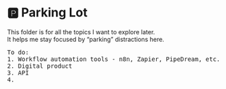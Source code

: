 # 🅿️ Parking Lot  

This folder is for all the topics I want to explore later.  
It helps me stay focused by “parking” distractions here.  

<pre>To do:
1. Workflow automation tools - n8n, Zapier, PipeDream, etc.
2. Digital product
3. API
4. </pre>
